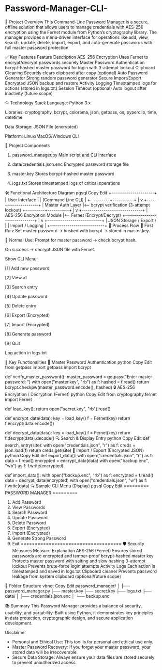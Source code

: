 # Password-Manager-CLI-
📌 Project Overview
This Command-Line Password Manager is a secure, offline solution that allows users to manage credentials with AES-256 encryption using the Fernet module from Python’s cryptography library. The manager provides a menu-driven interface for operations like add, view, search, update, delete, import, export, and auto-generate passwords with full master password protection.

✅ Key Features
Feature	Description
AES-256 Encryption	Uses Fernet to encrypt/decrypt passwords securely
Master Password Authentication	bcrypt-hashed master password for login with 3-attempt lockout
Clipboard Cleaning	Securely clears clipboard after copy (optional)
Auto Password Generator	Strong random password generator
Secure Import/Export	Encrypted JSON backup and restore
Activity Logging	Timestamped logs for actions (stored in logs.txt)
Session Timeout (optional)	Auto logout after inactivity (future scope)

⚙️ Technology Stack
Language: Python 3.x

Libraries: cryptography, bcrypt, colorama, json, getpass, os, pyperclip, time, datetime

Data Storage: JSON File (encrypted)

Platform: Linux/MacOS/Windows CLI

🧩 Project Components
1. password_manager.py
Main script and CLI interface

2. data/credentials.json.enc
Encrypted password storage file

3. master.key
Stores bcrypt-hashed master password

4. logs.txt
Stores timestamped logs of critical operations

🛠️ Functional Architecture Diagram
pgsql
Copy
Edit
+----------------------+
|    User Interface    |
|  (Command Line CLI)  |
+----------+-----------+
           |
           v
+----------------------+
|   Master Auth Layer  |<-- bcrypt verification (3-attempt lockout)
+----------+-----------+
           |
           v
+-------------------------------+
| AES-256 Encryption Module     |<-- Fernet (Encrypt/Decrypt)
+-------------------------------+
           |
           v
+----------------------------+
| JSON Storage / Export /   |
| Import / Logging           |
+----------------------------+
🔄 Process Flow
📌 First Run:
Set master password → hashed with bcrypt → stored in master.key.

📌 Normal Use:
Prompt for master password → check bcrypt hash.

On success → decrypt JSON file with Fernet.

Show CLI Menu:

[1] Add new password

[2] View all

[3] Search entry

[4] Update password

[5] Delete entry

[6] Export (Encrypted)

[7] Import (Encrypted)

[8] Generate password

[9] Quit

Log action in logs.txt

🔑 Key Functionalities
🔐 Master Password Authentication
python
Copy
Edit
from getpass import getpass
import bcrypt

def verify_master_password():
    master_password = getpass("Enter master password: ")
    with open("master.key", "rb") as f:
        hashed = f.read()
    return bcrypt.checkpw(master_password.encode(), hashed)
🔒 AES-256 Encryption / Decryption (Fernet)
python
Copy
Edit
from cryptography.fernet import Fernet

def load_key():
    return open("secret.key", "rb").read()

def encrypt_data(data):
    key = load_key()
    f = Fernet(key)
    return f.encrypt(data.encode())

def decrypt_data(data):
    key = load_key()
    f = Fernet(key)
    return f.decrypt(data).decode()
🔍 Search & Display Entry
python
Copy
Edit
def search_entry(site):
    with open("credentials.json", "r") as f:
        creds = json.load(f)
    return creds.get(site)
🔄 Import / Export (Encrypted JSON)
python
Copy
Edit
def export_data():
    with open("credentials.json", "r") as f:
        data = f.read()
    encrypted = encrypt_data(data)
    with open("backup.enc", "wb") as f:
        f.write(encrypted)

def import_data():
    with open("backup.enc", "rb") as f:
        encrypted = f.read()
    data = decrypt_data(encrypted)
    with open("credentials.json", "w") as f:
        f.write(data)
🔍 Sample CLI Menu (Display)
pgsql
Copy
Edit
========= PASSWORD MANAGER =========
1. Add Password
2. View Passwords
3. Search Password
4. Update Password
5. Delete Password
6. Export (Encrypted)
7. Import (Encrypted)
8. Generate Strong Password
9. Exit
====================================
🛡️ Security Measures
Measure	Explanation
AES-256 (Fernet)	Ensures stored passwords are encrypted and tamper-proof
bcrypt-hashed master key	Protects master password with salting and slow hashing
3-attempt lockout	Prevents brute-force login attempts
Activity Logs	Each action is timestamped and saved in logs.txt
Clipboard cleaner	Prevents password leakage from system clipboard (optional/future scope)

📁 Folder Structure
vbnet
Copy
Edit
password_manager/
│
├── password_manager.py
├── master.key
├── secret.key
├── logs.txt
├── data/
│   ├── credentials.json.enc
│   └── backup.enc


📚 Summary
This Password Manager provides a balance of security, usability, and portability. Built using Python, it demonstrates key principles in data protection, cryptographic design, and secure application development.


Disclaimer

- Personal and Ethical Use: This tool is for personal and ethical use only.
- Master Password Recovery: If you forget your master password, your stored data will be irrecoverable.
- Secure Data Storage: Always ensure your data files are stored securely to prevent unauthorized access.




